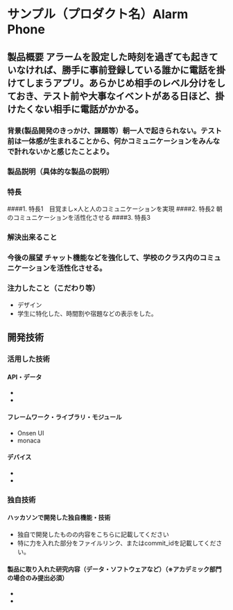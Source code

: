 # サンプル（プロダクト名）Alarm Phone
## 製品概要 アラームを設定した時刻を過ぎても起きていなければ、勝手に事前登録している誰かに電話を掛けてしまうアプリ。あらかじめ相手のレベル分けをしておき、テスト前や大事なイベントがある日ほど、掛けたくない相手に電話がかかる。
### 背景(製品開発のきっかけ、課題等）朝一人で起きられない。テスト前は一体感が生まれることから、何かコミュニケーションをみんなで計れないかと感じたことより。
### 製品説明（具体的な製品の説明）
### 特長
####1. 特長1　目覚まし×人と人のコミュニケーションを実現
####2. 特長2 朝のコミュニケーションを活性化させる
####3. 特長3　

### 解決出来ること 
### 今後の展望 チャット機能などを強化して、学校のクラス内のコミュニケーションを活性化させる。
### 注力したこと（こだわり等）
* デザイン
* 学生に特化した、時間割や宿題などの表示をした。

## 開発技術
### 活用した技術
#### API・データ
* 
* 

#### フレームワーク・ライブラリ・モジュール
* Onsen UI
* monaca

#### デバイス
* 
* 

### 独自技術
#### ハッカソンで開発した独自機能・技術
* 独自で開発したものの内容をこちらに記載してください
* 特に力を入れた部分をファイルリンク、またはcommit_idを記載してください。

#### 製品に取り入れた研究内容（データ・ソフトウェアなど）（※アカデミック部門の場合のみ提出必須）
* 
* 
